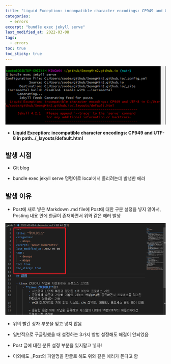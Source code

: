 ```yaml
---
title: "Liquid Exception: incompatible character encodings: CP949 and UTF-8 in path../_layouts/default.html"
categories:
  - errors
excerpt: "bundle exec jekyll serve"
last_modified_at: 2022-03-08
tags:
  - errors
toc: true
toc_sticky: true
---
```


![Untitled](/assets/post_images/2022-03-08/error1/Untitled.png)

- **Liquid Exception: incompatible character encodings: CP949 and UTF-8 in path../_layouts/default.html**

## 발생 시점
- Git blog

- bundle exec jekyll serve 명령어로 local에서 돌리려는데 발생한 에러

## 발생 이유

- Post에 새로 넣은 Markdown .md file에 Post에 대한 구분 설정을 넣지 않아서, Posting 내용 안에 한글이 존재하면서 위와 같은 에러 발생

![Untitled](/assets/post_images/2022-03-08/error1/Untitled%201.png)

- 위의 빨간 상자 부분을 잊고 넣지 않음

- 일반적으로 구글링했을 때 설정하는 3가지 방법 설정해도 해결이 안되었음
- Post 글에 대한 분류 설정 부분을 잊지말고 넣자!

- 이외에도 _Post의 파일명을 한글로 해도 위와 같은 에러가 뜬다고 함